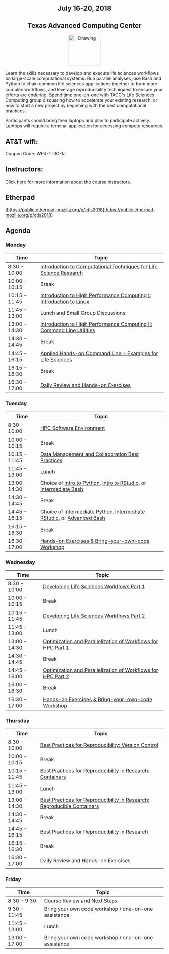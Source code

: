 <center>
<h2>July 16-20, 2018</h2>
<h2>Texas Advanced Computing Center</h2></center>
<center><img src="https://www.tacc.utexas.edu/documents/1084364/1275944/tacc.png" alt="Drawing" style="height:100px;"/></center>

Learn the skills necessary to develop and execute life sciences workflows on large-scale computational systems. Run parallel analyses, use Bash and Python to chain common life sciences applications together to form more complex workflows, and leverage reproducibility techniquest to ensure your efforts are enduring. Spend time one-on-one with TACC's Life Sciences Computing group discussing how to accelerate your existing research, or how to start a new project by beginning with the best computational practices.

Participants should bring their laptops and plan to participate actively. Laptops will require a terminal application for accessing compute resources.

## AT&T wifi:

Coupon Code: WPiL-1T3C-1J

## Instructors:

Click [here](docs/instructors.md) for more information about the course instructors.

## Etherpad

[https://public.etherpad-mozilla.org/p/ctls2018](https://public.etherpad-mozilla.org/p/ctls2018)

## Agenda

### Monday

| Time | Topic |
|----------|--------------------------------------------------|
|  8:30 - 10:00 | [Introduction to Computational Techniques for Life Science Research](docs/welcome/welcome_01.md) |
| 10:00 - 10:15 | Break |
| 10:15 - 11:45 | [Introduction to High Performance Computing I: Introduction to Linux](docs/intro_to_linux/intro_to_linux_01.md) |
| 11:45 - 13:00 | Lunch and Small Group Discussions|
| 13:00 - 14:30 | [Introduction to High Performance Computing II: Command Line Utilities](docs/intro_to_hpc/intro_to_hpc_01.md) |
| 14:30 - 14:45 | Break |
| 14:45 - 16:15 | [Applied Hands-on Command Line - Examples for Life Sciences](docs/gnu_utils/gnu_utils_01.md) |
| 16:15 - 16:30 | Break |
| 16:30 - 17:00 | [Daily Review and Hands-on Exercises](docs/hands_on_01.md) |

### Tuesday

| Time | Topic |
|--------|--------------------------------------------------|
|  8:30 - 10:00 | [HPC Software Environment](docs/hpc_software_environment/hpc_software_environment_01.md) |
| 10:00 - 10:15 | Break |
| 10:15 - 11:45 | [Data Management and Collaboration Best Practices](docs/data_management/data_management.md) |
| 11:45 - 13:00 | Lunch |
| 13:00 - 14:30 | Choice of [Intro to Python](resources/Python-AdvPython2018.ppx.pdf), [Intro to RStudio](https://drive.google.com/open?id=0B3FV8Ena5NQKSnFNUnMyVXlMWGc), or [Intermediate Bash](docs/bash_scripting/bash_scripting.md) |
| 14:30 - 14:45 | Break |
| 14:45 - 16:15 | Choice of [Intermediate Python](resources/Python-AdvPython2018.ppx.pdf), [Intermediate RStudio](https://drive.google.com/open?id=0B3FV8Ena5NQKSnFNUnMyVXlMWGc), or [Advanced Bash](docs/bash_scripting/bash_scripting.md) |
| 16:15 - 16:30 | Break |
| 16:30 - 17:00 | [Hands-on Exercises & Bring-your-own-code Workshop](docs/hands_on_02.md) |

### Wednesday

| Time | Topic |
|--------|--------------------------------------------------|
|  8:30 - 10:00 | [Developing Life Sciences Workflows Part 1](docs/workflows/workflows1_1.md) |
| 10:00 - 10:15 | Break |
| 10:15 - 11:45 | [Developing Life Sciences Workflows Part 2](docs/LSworflow2_JWS.md) |
| 11:45 - 13:00 | Lunch |
| 13:00 - 14:30 | [Optimization and Parallelization of Workflows for HPC Part 1](docs/optimization_parallelization/optimization_parallelization_01.md) |
| 14:30 - 14:45 | Break |
| 14:45 - 16:00 | [Optimization and Parallelization of Workflows for HPC Part 2](docs/optimization_parallelization/optimization_parallelization_04.md) |
| 16:00 - 16:30 | Break |
| 16:30 - 17:00 | [Hands-on Exercises & Bring-your-own-code Workshop](docs/hands_on_03.md) |

### Thursday

| Time | Topic |
|--------|--------------------------------------------------|
|  8:30 - 10:00 | [Best Practices for Reproducibility: Version Control](docs/reproducibility_git/reproducibility_git_01.md) |
| 10:00 - 10:15 | Break |
| 10:15 - 11:45 | [Best Practices for Reproducibility in Research: Containers](docs/reproducibility_containers/reproducibility_containers_01.md) |
| 11:45 - 13:00 | Lunch |
| 13:00 - 14:30 | [Best Practices for Reproducibility in Research: Reproducible Containers](docs/reproducibility_containers/reproducibility_containers_02.md) |
| 14:30 - 14:45 | Break |
| 14:45 - 16:15 | Best Practices for Reproducibility in Research |
| 16:15 - 16:30 | Break |
| 16:30 - 17:00 | Daily Review and Hands-on Exercises  |

### Friday

| Time | Topic |
|--------|--------------------------------------------------|
|  8:30 - 9:30  | Course Review and Next Steps |
|  9:30 - 11:45 | Bring your own code workshop / one-on-one assistance |
| 11:45 - 13:00 | Lunch |
| 13:00 - 17:00 | Bring your own code workshop / one-on-one assistance |
